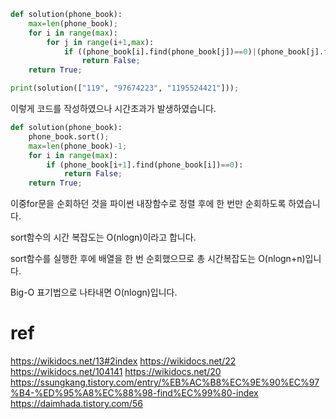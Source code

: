 ```python
def solution(phone_book):
    max=len(phone_book);
    for i in range(max):
        for j in range(i+1,max):
            if ((phone_book[i].find(phone_book[j])==0)|(phone_book[j].find(phone_book[i])==0)):
                return False;
    return True;

print(solution(["119", "97674223", "1195524421"]));
```

이렇게 코드를 작성하였으나 시간초과가 발생하였습니다.

```py
def solution(phone_book):
    phone_book.sort();
    max=len(phone_book)-1;
    for i in range(max):
        if (phone_book[i+1].find(phone_book[i])==0):
            return False;
    return True;
```

이중for문을 순회하던 것을 파이썬 내장함수로 정렬 후에 한 번만 순회하도록 하였습니다.

sort함수의 시간 복잡도는 O(nlogn)이라고 합니다.

sort함수를 실행한 후에 배열을 한 번 순회했으므로 총 시간복잡도는 O(nlogn+n)입니다.

Big-O 표기법으로 나타내면 O(nlogn)입니다.

# ref

https://wikidocs.net/13#2index
https://wikidocs.net/22
https://wikidocs.net/104141
https://wikidocs.net/20
https://ssungkang.tistory.com/entry/%EB%AC%B8%EC%9E%90%EC%97%B4-%ED%95%A8%EC%88%98-find%EC%99%80-index
https://daimhada.tistory.com/56
